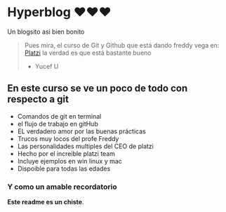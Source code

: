 # Hyperblog ❤❤❤
Un blogsito asi bien bonito

 > Pues mira, el curso de Git y Github que está dando freddy vega en: <a href="https://platzi.com/">Platzi</a> la verdad es que está bastante bueno
 > * Yucef U
 ## En este curso se ve un poco de todo con respecto a git

 * Comandos de git en terminal
 * el flujo de trabajo en gitHub
 * EL verdadero amor por las buenas prácticas
 * Trucos muy locos del profe Freddy
 * Las personalidades multiples del CEO de platzi
 * Hecho por el increible platzi team
 * Incluye ejemplos en win linux y mac
 * Dispoible para todas las edades
 ### Y como un amable recordatorio ###
 **Este readme es un chiste**. 


